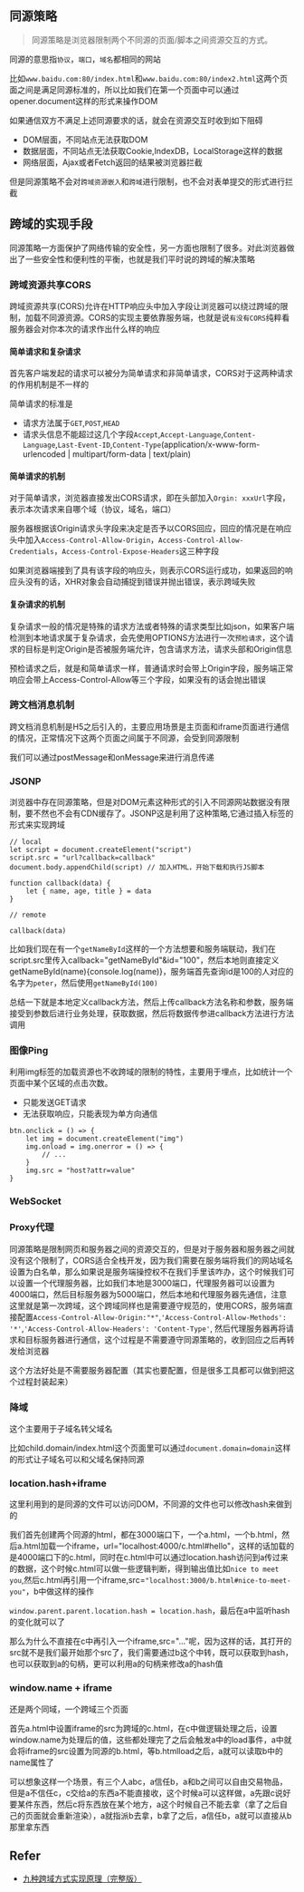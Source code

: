 ## 同源策略

> 同源策略是浏览器限制两个不同源的页面/脚本之间资源交互的方式。

同源的意思指`协议`，`端口`，`域名`都相同的网站

比如`www.baidu.com:80/index.html`和`www.baidu.com:80/index2.html`这两个页面之间是满足同源标准的，所以比如我们在第一个页面中可以通过opener.document这样的形式来操作DOM

如果通信双方不满足上述同源要求的话，就会在资源交互时收到如下阻碍

* DOM层面，不同站点无法获取DOM
* 数据层面，不同站点无法获取Cookie,IndexDB，LocalStorage这样的数据
* 网络层面，Ajax或者Fetch返回的结果被浏览器拦截

但是同源策略不会对`跨域资源嵌入`和`跨域`进行限制，也不会对表单提交的形式进行拦截

## 跨域的实现手段

同源策略一方面保护了网络传输的安全性，另一方面也限制了很多。对此浏览器做出了一些安全性和便利性的平衡，也就是我们平时说的跨域的解决策略

### 跨域资源共享CORS

跨域资源共享(CORS)允许在HTTP响应头中加入字段让浏览器可以绕过跨域的限制，加载不同源资源。CORS的实现主要依靠服务端，也就是说`有没有CORS`纯粹看服务器会对你本次的请求作出什么样的响应

#### 简单请求和复杂请求

首先客户端发起的请求可以被分为简单请求和非简单请求，CORS对于这两种请求的作用机制是不一样的

简单请求的标准是

* 请求方法属于`GET`,`POST`,`HEAD`
* 请求头信息不能超过这几个字段`Accept`,`Accept-Language`,`Content-Language`,`Last-Event-ID`,`Content-Type`(application/x-www-form-urlencoded | multipart/form-data | text/plain)

#### 简单请求的机制

对于简单请求，浏览器直接发出CORS请求，即在头部加入`Orgin: xxxUrl`字段，表示本次请求来自哪个域（协议，域名，端口）

服务器根据该Origin请求头字段来决定是否予以CORS回应，回应的情况是在响应头中加入`Access-Control-Allow-Origin`，`Access-Control-Allow-Credentials`，`Access-Control-Expose-Headers`这三种字段

如果浏览器端接到了具有该字段的响应头，则表示CORS运行成功，如果返回的响应头没有的话，XHR对象会自动捕捉到错误并抛出错误，表示跨域失败

#### 复杂请求的机制

复杂请求一般的情况是特殊的请求方法或者特殊的请求类型比如json，如果客户端检测到本地请求属于复杂请求，会先使用OPTIONS方法进行一次`预检请求`，这个请求的目标是判定Origin是否被服务端允许，包含请求方法，请求头部和Origin信息

预检请求之后，就是和简单请求一样，普通请求时会带上Origin字段，服务端正常响应会带上Access-Control-Allow等三个字段，如果没有的话会抛出错误

### 跨文档消息机制

跨文档消息机制是H5之后引入的，主要应用场景是主页面和iframe页面进行通信的情况，正常情况下这两个页面之间属于不同源，会受到同源限制

我们可以通过postMessage和onMessage来进行消息传递

### JSONP

浏览器中存在同源策略，但是对DOM元素这种形式的引入不同源网站数据没有限制，要不然也不会有CDN缓存了。JSONP这是利用了这种策略,它通过插入标签的形式来实现跨域

```
// local
let script = document.createElement("script")
script.src = "url?callback=callback"
document.body.appendChild(script) // 加入HTML，开始下载和执行JS脚本

function callback(data) {
	let { name, age, title } = data
}

// remote

callback(data)
```

比如我们现在有一个`getNameById`这样的一个方法想要和服务端联动，我们在script.src里传入callback="getNameById"&id="100"，然后本地则直接定义getNameById(name){console.log(name)}，服务端首先查询id是100的人对应的名字为`peter`，然后使用`getNameById(100)`

总结一下就是本地定义callback方法，然后上传callback方法名称和参数，服务端接受到参数后进行业务处理，获取数据，然后将数据传参进callback方法进行方法调用

### 图像Ping

利用img标签的加载资源也不收跨域的限制的特性，主要用于埋点，比如统计一个页面中某个区域的点击次数。

* 只能发送GET请求
* 无法获取响应，只能表现为单方向通信

```
btn.onclick = () => {
	let img = document.createElement("img")
	img.onload = img.onerror = () => {
		// ...
	}
	img.src = "host?attr=value"
}

```

### WebSocket

### Proxy代理

同源策略是限制网页和服务器之间的资源交互的，但是对于服务器和服务器之间就没有这个限制了，CORS适合全栈开发，因为我们需要在服务端将我们的网站域名设置为白名单，那么如果说是服务端操控权不在我们手里该咋办，这个时候我们可以设置一个代理服务器，比如我们本地是3000端口，代理服务器可以设置为4000端口，然后目标服务器为5000端口，然后本地和代理服务器先通信，注意这里就是第一次跨域，这个跨域同样也是需要遵守规范的，使用CORS，服务端直接配置`Access-Control-Allow-Origin:"*"`,`'Access-Control-Allow-Methods': '*'`,`'Access-Control-Allow-Headers': 'Content-Type'`, 然后代理服务器再将请求和目标服务器进行通信，这个过程是不需要遵守同源策略的，收到回应之后再转发给浏览器

这个方法好处是不需要服务器配置（其实也要配置，但是很多工具都可以做到把这个过程封装起来）

### 降域

这个主要用于子域名转父域名

比如child.domain/index.html这个页面里可以通过`document.domain=domain`这样的形式让子域名可以和父域名保持同源

### location.hash+iframe

这里利用到的是同源的文件可以访问DOM，不同源的文件也可以修改hash来做到的

我们首先创建两个同源的html，都在3000端口下，一个a.html，一个b.html，然后a.html加载一个iframe，url="localhost:4000/c.html#hello"，这样的话加载的是4000端口下的c.html，同时在c.html中可以通过location.hash访问到a传过来的数据，这个时候c.html可以做一些逻辑判断，得到输出值比如`nice to meet you`,然后c.html再引用一个iframe,src=`"localhost:3000/b.html#nice-to-meet-you"`，b中做这样的操作

`window.parent.parent.location.hash = location.hash`，最后在a中监听hash的变化就可以了

那么为什么不直接在c中再引入一个iframe,src="..."呢，因为这样的话，其打开的src就不是我们最开始那个src了，我们需要通过b这个中转，既可以获取到hash，也可以获取到a的句柄，更可以利用a的句柄来修改a的hash值

### window.name + iframe

还是两个同域，一个跨域三个页面

首先a.html中设置iframe的src为跨域的c.html，在c中做逻辑处理之后，设置window.name为处理后的值，这些都处理完了之后会触发a中的load事件，a中就会将iframe的src设置为同源的b.html，等b.htmlload之后，a就可以读取b中的name属性了

可以想象这样一个场景，有三个人abc，a信任b，a和b之间可以自由交易物品，但是a不信任c，c交给a的东西a不能直接收，这个时候a可以这样做，a先跟c说好要某件东西，然后c将东西放在某个地方，a这个时候自己不能去拿（拿了之后自己的页面就会重新渲染），a就指派b去拿，b拿了之后，a信任b，a就可以直接从b那里拿东西

## Refer

* [九种跨域方式实现原理（完整版）](https://juejin.im/post/5c23993de51d457b8c1f4ee1)



